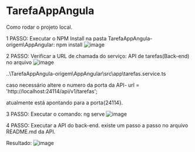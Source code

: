 # TarefaAppAngula
Como rodar o projeto local.

1 PASSO: 
Executar o NPM Install na pasta TarefaAppAngula-origem\AppAngular:  npm install
![image](https://user-images.githubusercontent.com/9157652/227239092-dc56e1f5-29ea-4b2a-a1c1-4dedac357b4a.png)


2 PASSO: 
Verificar a URL de chamada do serviço: API de tarefas(Back-end) no arquivo
![image](https://user-images.githubusercontent.com/9157652/227239538-ac457789-9615-4817-bf68-8972ac080c3e.png)

..\TarefaAppAngula-origem\AppAngular\src\app\tarefas.service.ts

caso necessário altere o numero da porta da API- url = 'http://localhost:24114/api/v1/tarefas';

atualmente está apontando para a porta{24114}.

3 PASSO: 
Executar o comando: ng serve
![image](https://user-images.githubusercontent.com/9157652/227239848-9bcab4ff-8acc-4a7d-bc25-9e4c40f09bd2.png)


4 PASSO: 
Executar a API do back-end. existe um passo a passo no arquivo README.md da API.


Resultado: 
![image](https://user-images.githubusercontent.com/9157652/227251121-f2fb1bf9-ca4c-4667-ade2-643ceb437f1a.png)
